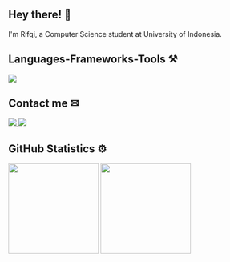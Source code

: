 <h2>Hey there! 👋</h2>
<p>I'm Rifqi, a Computer Science student at University of Indonesia.</p>

<h2>Languages-Frameworks-Tools ⚒️</h2>
<div>
<img src="https://skillicons.dev/icons?i=ts,js,java,go,python,dart,html,css,nest,spring,django,next,react,flutter,postgres,mysql,tailwind,redux,docker,gcp,aws,firebase,prometheus,grafana" />
</div>

<h2>Contact me ✉</h2>
<a href="https://www.linkedin.com/in/rifqi-farel-muhammad/" target="_blank">
<img src="https://img.shields.io/badge/LinkedIn-0077B5?style=for-the-badge&logo=linkedin&logoColor=white" target="_blank" />
</a>
<a href="mailto:rifqifarel222@gmail.com">
<img src="https://img.shields.io/badge/Gmail-333333?style=for-the-badge&logo=gmail&logoColor=red" />
</a>
  
<h2>GitHub Statistics ⚙️</h2>
<p>
    <img height="180em" src="https://github-readme-stats-eight-theta.vercel.app/api?username=rifqifarelmuhammad&show_icons=true&include_all_commits=true&count_private=true&theme=algolia"/>
    <img height="180em" src="https://github-readme-stats.vercel.app/api/top-langs/?username=rifqifarelmuhammad&layout=compact&theme=algolia&langs_count=6&hide=html,powershell,batchfile" />
</p>